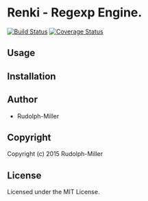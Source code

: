 # Renki - Regexp Engine.
[![Build Status](https://travis-ci.org/Rudolph-Miller/renki.svg?branch=master)](https://travis-ci.org/Rudolph-Miller/renki)
[![Coverage Status](https://coveralls.io/repos/Rudolph-Miller/renki/badge.svg)](https://coveralls.io/r/Rudolph-Miller/renki)

## Usage

## Installation

## Author

* Rudolph-Miller

## Copyright

Copyright (c) 2015 Rudolph-Miller

## License

Licensed under the MIT License.
